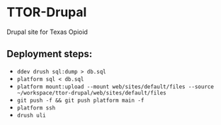 # TTOR-Drupal
Drupal site for Texas Opioid

## Deployment steps:


 - `ddev drush sql:dump > db.sql`
 - `platform sql < db.sql`
 - `platform mount:upload --mount web/sites/default/files --source ~/workspace/ttor-drupal/web/sites/default/files`
 - `git push -f && git push platform main -f`
 - `platform ssh`
 - `drush uli`

